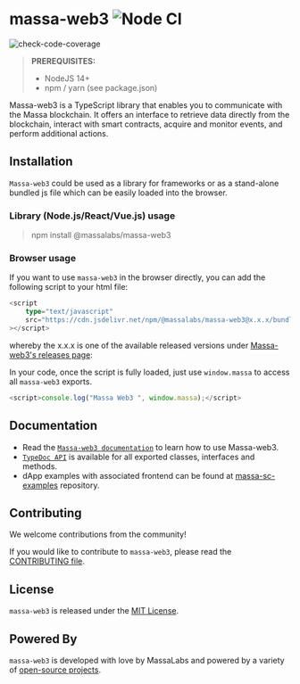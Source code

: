 # massa-web3 ![Node CI](https://github.com/massalabs/massa-web3/workflows/Node.js%20CI/badge.svg)

![check-code-coverage](https://img.shields.io/badge/coverage-95.25%25-green)

> **PREREQUISITES:**
> 
>    - NodeJS 14+
>    - npm / yarn (see package.json)


Massa-web3 is a TypeScript library that enables you to communicate with the Massa blockchain. It offers an interface to retrieve data directly from the blockchain, interact with smart contracts, acquire and monitor events, and perform additional actions.


## Installation

`Massa-web3` could be used as a library for frameworks or as a stand-alone bundled js file which can be easily loaded into the browser.

### Library (Node.js/React/Vue.js) usage

> npm install @massalabs/massa-web3

### Browser usage

If you want to use `massa-web3` in the browser directly, you can add the following script to your html file:

```ts
<script
    type="text/javascript"
    src="https://cdn.jsdelivr.net/npm/@massalabs/massa-web3@x.x.x/bundle.js"
></script>
```

whereby the x.x.x is one of the available released versions under
[Massa-web3's releases page](https://github.com/massalabs/massa-web3/releases):

In your code, once the script is fully loaded, just use `window.massa` to access all `massa-web3` exports.

```ts
<script>console.log("Massa Web3 ", window.massa);</script>
```

## Documentation

- Read the [`Massa-web3 documentation`](https://docs.massa.net) to learn how to use Massa-web3.
- [`TypeDoc API`](https://web3.docs.massa.net) is available for all exported classes, interfaces and methods.
- dApp examples with associated frontend can be found at [massa-sc-examples](https://github.com/massalabs/massa-sc-examples) repository.

## Contributing
We welcome contributions from the community!

If you would like to contribute to `massa-web3`, please read the [CONTRIBUTING file](CONTRIBUTING.md).

## License
`massa-web3` is released under the [MIT License](LICENSE).

## Powered By
`massa-web3` is developed with love by MassaLabs and powered by a variety of [open-source projects](powered-by.md).
